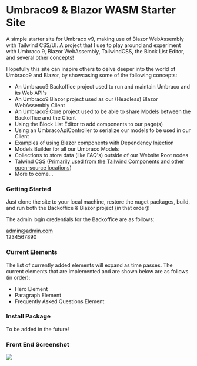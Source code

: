 # Umbraco9 & Blazor WASM Starter Site
A simple starter site for Umbraco v9, making use of Blazor WebAssembly with Tailwind CSS/UI. 
A project that I use to play around and experiment with Umbraco 9, Blazor WebAssembly, TailwindCSS, the Block List Editor, and several other concepts!

Hopefully this site can inspire others to delve deeper into the world of Umbraco9 and Blazor, by showcasing some of the following concepts:

- An Umbraco9.Backoffice project used to run and maintain Umbraco and its Web API's
- An Umbraco9.Blazor project used as our (Headless) Blazor WebAssembly Client
- An Umbraco9.Core project used to be able to share Models between the Backoffice and the Client
- Using the Block List Editor to add components to our page(s)
- Using an UmbracoApiController to serialize our models to be used in our Client
- Examples of using Blazor components with Dependency Injection
- Models Builder for all our Umbraco Models
- Collections to store data (like FAQ's) outside of our Website Root nodes
- Talwind CSS ([Primarily used from the Tailwind Components and other open-source locations](https://tailwindcomponents.com/)) 
- More to come...

### Getting Started

Just clone the site to your local machine, restore the nuget packages, build, and run both the Backoffice & Blazor project (in that order)! 

The admin login credentials for the Backoffice are as follows:

admin@admin.com  
1234567890

### Current Elements

The list of currently added elements will expand as time passes. The current elements that are implemented and are shown below are as follows (in order): 

- Hero Element
- Paragraph Element
- Frequently Asked Questions Element

### Install Package
To be added in the future!

### Front End Screenshot
![](https://i.imgur.com/yg5HyLx.png)
